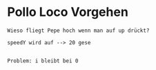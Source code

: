 # Pollo Loco Vorgehen



```pseudocode
Wieso fliegt Pepe hoch wenn man auf up drückt?

speedY wird auf --> 20 gese


```



```pseudocode
Problem: i bleibt bei 0

```

